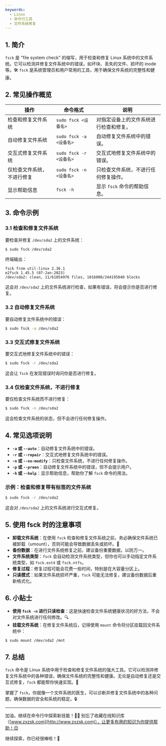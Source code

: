 ```yaml
---
keywords:
  - Linux
  - 命令行工具
  - 文件系统修复
---
```




## 1. 简介

`fsck` 是 "file system check" 的缩写，用于检查和修复 Linux 系统中的文件系统。它可以检测并修复文件系统中的错误，如坏块、丢失的文件、损坏的 inode 等。🛠️ `fsck` 是系统管理员和用户常用的工具，用于确保文件系统的完整性和健康。

## 2. 常见操作概览

| 操作                       | 命令格式                                  | 说明                               |
|----------------------------|-----------------------------------------|------------------------------------|
| 检查和修复文件系统           | `sudo fsck <设备名>`                    | 对指定设备上的文件系统进行检查和修复。 |
| 自动修复文件系统             | `sudo fsck -a <设备名>`                 | 自动修复文件系统中的错误。           |
| 交互式修复文件系统           | `sudo fsck -r <设备名>`                 | 交互式地修复文件系统中的错误。       |
| 仅检查文件系统，不进行修复    | `sudo fsck -n <设备名>`                 | 只检查文件系统，不进行任何修复操作。 |
| 显示帮助信息                | `fsck -h`                               | 显示 `fsck` 命令的帮助信息。         |

## 3. 命令示例

### 3.1 检查和修复文件系统

要检查并修复 `/dev/sda2` 上的文件系统：

```bash
$ sudo fsck /dev/sda2
```

终端输出：

```
fsck from util-linux 2.36.1
e2fsck 1.45.5 (07-Jan-2023)
/dev/sda2: clean, 11/61054976 files, 1016000/244195040 blocks
```

这会对 `/dev/sda2` 上的文件系统进行检查，如果有错误，将会提示你是否进行修复。

### 3.2 自动修复文件系统

要自动修复文件系统中的错误：

```bash
$ sudo fsck -a /dev/sda2
```

### 3.3 交互式修复文件系统

要交互式地修复文件系统中的错误：

```bash
$ sudo fsck -r /dev/sda2
```

这会让 `fsck` 在发现错误时询问你是否进行修复。

### 3.4 仅检查文件系统，不进行修复

要仅检查文件系统而不进行修复：

```bash
$ sudo fsck -n /dev/sda2
```

这会检查文件系统的状态，但不会进行任何修复操作。

## 4. 常见选项说明

- **`-a` 或 `--auto`**：自动修复文件系统中的错误。
- **`-r` 或 `--repair`**：交互式地修复文件系统中的错误。
- **`-n` 或 `--no-modify`**：只检查文件系统，不进行任何修复操作。
- **`-p` 或 `--preen`**：自动修复文件系统中的错误，但不会提示用户。
- **`-h` 或 `--help`**：显示帮助信息，帮助你了解 `fsck` 命令的用法。

### 示例：检查和修复带有标签的文件系统

```bash
$ sudo fsck -r /dev/sda2
```

这会对 `/dev/sda2` 上的文件系统进行交互式修复。

## 5. 使用 fsck 时的注意事项

- **卸载文件系统**：在使用 `fsck` 检查和修复文件系统之前，务必确保文件系统已被卸载（umount），否则可能会导致数据丢失或损坏。💾
- **备份数据**：在进行文件系统修复之前，建议备份重要数据，以防万一。
- **文件系统类型**：`fsck` 会自动检测文件系统类型，但你也可以手动指定文件系统类型，如 `fsck.ext4` 或 `fsck.ntfs`。
- **修复过程**：修复过程可能会花费一些时间，特别是在大容量分区上。
- **只读模式**：如果文件系统损坏严重，`fsck` 可能无法修复，建议备份数据后重新格式化。

## 6. 小贴士

- **使用 `fsck -n` 进行只读检查**：这是快速检查文件系统健康状况的好方法，不会对文件系统进行任何修改。🔍
- **挂载文件系统**：在修复文件系统后，记得使用 `mount` 命令将分区挂载回文件系统中：

```bash
$ sudo mount /dev/sda2 /mnt
```

## 7. 总结

`fsck` 命令是 Linux 系统中用于检查和修复文件系统的强大工具。它可以检测并修复文件系统中的各种错误，确保文件系统的完整性和健康。无论是自动修复还是交互式修复，`fsck` 都能帮你快速实现。🎯

掌握了 `fsck`，你就像一个文件系统的医生，可以诊断并修复文件系统中的各种问题，确保数据的安全和系统的稳定。🔒

---

加油，继续在命令行中探索新技能！💪🏻 别忘了收藏在线知识库（[www.zxzsk.com](http://www.zxzsk.com)），让更多有用的知识为你提供帮助！😊

继续探索，你已经很棒啦！🌟